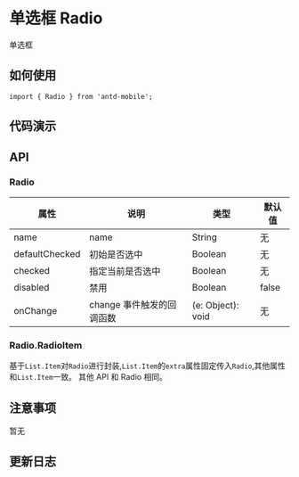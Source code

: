 # 单选框 Radio

单选框

## 如何使用

```
import { Radio } from 'antd-mobile';

```

## 代码演示


## API

### Radio

|属性 | 说明 | 类型 | 默认值
|----|-----|------|------
| name    |   name  | String |   无  |
| defaultChecked |   初始是否选中   | Boolean  | 无  |
| checked    |   指定当前是否选中  | Boolean  | 无  |
| disabled      |  禁用  | Boolean |  false  |
| onChange    | change 事件触发的回调函数 | (e: Object): void |   无  |


### Radio.RadioItem

基于`List.Item`对`Radio`进行封装,`List.Item`的`extra`属性固定传入`Radio`,其他属性和`List.Item`一致。
其他 API 和 Radio 相同。


## 注意事项

暂无

## 更新日志
